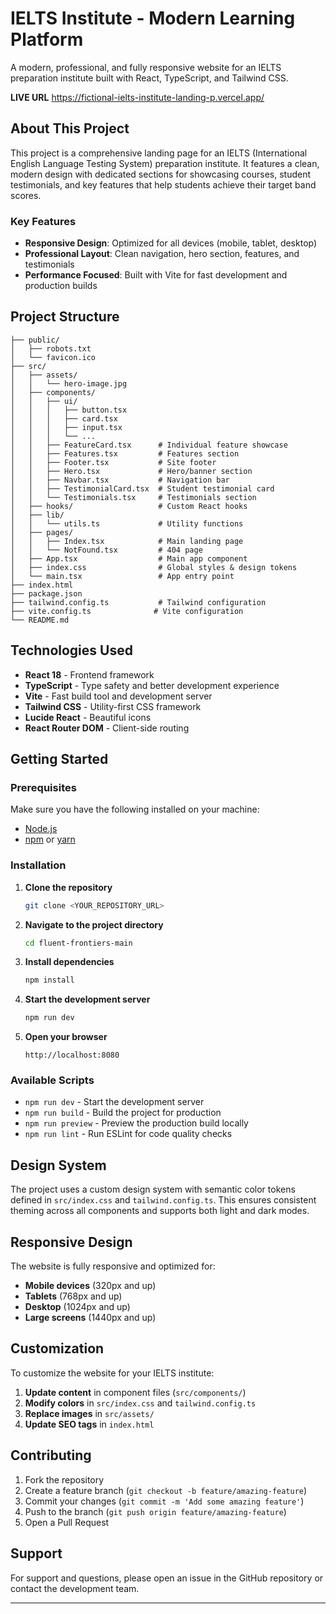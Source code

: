# IELTS Institute - Modern Learning Platform

A modern, professional, and fully responsive website for an IELTS preparation institute built with React, TypeScript, and Tailwind CSS.

**LIVE URL** https://fictional-ielts-institute-landing-p.vercel.app/

## About This Project

This project is a comprehensive landing page for an IELTS (International English Language Testing System) preparation institute. It features a clean, modern design with dedicated sections for showcasing courses, student testimonials, and key features that help students achieve their target band scores.

### Key Features

- **Responsive Design**: Optimized for all devices (mobile, tablet, desktop)
- **Professional Layout**: Clean navigation, hero section, features, and testimonials
- **Performance Focused**: Built with Vite for fast development and production builds

## Project Structure

```
├── public/
│   ├── robots.txt
│   └── favicon.ico
├── src/
│   ├── assets/
│   │   └── hero-image.jpg
│   ├── components/
│   │   ├── ui/
│   │   │   ├── button.tsx
│   │   │   ├── card.tsx
│   │   │   ├── input.tsx
│   │   │   └── ...
│   │   ├── FeatureCard.tsx      # Individual feature showcase
│   │   ├── Features.tsx         # Features section
│   │   ├── Footer.tsx           # Site footer
│   │   ├── Hero.tsx             # Hero/banner section
│   │   ├── Navbar.tsx           # Navigation bar
│   │   ├── TestimonialCard.tsx  # Student testimonial card
│   │   └── Testimonials.tsx     # Testimonials section
│   ├── hooks/                   # Custom React hooks
│   ├── lib/
│   │   └── utils.ts             # Utility functions
│   ├── pages/
│   │   ├── Index.tsx            # Main landing page
│   │   └── NotFound.tsx         # 404 page
│   ├── App.tsx                  # Main app component
│   ├── index.css                # Global styles & design tokens
│   └── main.tsx                 # App entry point
├── index.html
├── package.json
├── tailwind.config.ts           # Tailwind configuration
├── vite.config.ts              # Vite configuration
└── README.md
```

## Technologies Used

- **React 18** - Frontend framework
- **TypeScript** - Type safety and better development experience
- **Vite** - Fast build tool and development server
- **Tailwind CSS** - Utility-first CSS framework
- **Lucide React** - Beautiful icons
- **React Router DOM** - Client-side routing

## Getting Started

### Prerequisites

Make sure you have the following installed on your machine:

- [Node.js](https://nodejs.org/)
- [npm](https://www.npmjs.com/) or [yarn](https://yarnpkg.com/)

### Installation

1. **Clone the repository**

   ```bash
   git clone <YOUR_REPOSITORY_URL>
   ```

2. **Navigate to the project directory**

   ```bash
   cd fluent-frontiers-main
   ```

3. **Install dependencies**

   ```bash
   npm install
   ```

4. **Start the development server**

   ```bash
   npm run dev
   ```

5. **Open your browser**
   ```
   http://localhost:8080
   ```

### Available Scripts

- `npm run dev` - Start the development server
- `npm run build` - Build the project for production
- `npm run preview` - Preview the production build locally
- `npm run lint` - Run ESLint for code quality checks

## Design System

The project uses a custom design system with semantic color tokens defined in `src/index.css` and `tailwind.config.ts`. This ensures consistent theming across all components and supports both light and dark modes.

## Responsive Design

The website is fully responsive and optimized for:

- **Mobile devices** (320px and up)
- **Tablets** (768px and up)
- **Desktop** (1024px and up)
- **Large screens** (1440px and up)

## Customization

To customize the website for your IELTS institute:

1. **Update content** in component files (`src/components/`)
2. **Modify colors** in `src/index.css` and `tailwind.config.ts`
3. **Replace images** in `src/assets/`
4. **Update SEO tags** in `index.html`

## Contributing

1. Fork the repository
2. Create a feature branch (`git checkout -b feature/amazing-feature`)
3. Commit your changes (`git commit -m 'Add some amazing feature'`)
4. Push to the branch (`git push origin feature/amazing-feature`)
5. Open a Pull Request

## Support

For support and questions, please open an issue in the GitHub repository or contact the development team.

---
